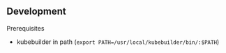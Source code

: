 
## Development
Prerequisites
- kubebuilder in path (`export PATH=/usr/local/kubebuilder/bin/:$PATH`)